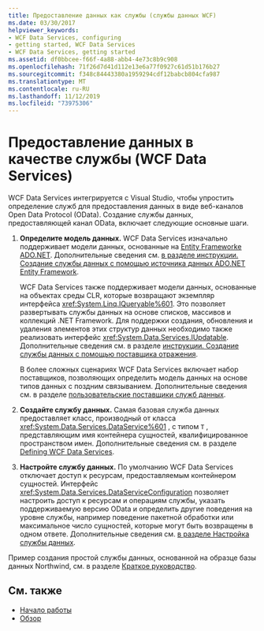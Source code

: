 ```yaml
---
title: Предоставление данных как службы (службы данных WCF)
ms.date: 03/30/2017
helpviewer_keywords:
- WCF Data Services, configuring
- getting started, WCF Data Services
- WCF Data Services, getting started
ms.assetid: df0bbcee-f66f-4a88-abb4-4e73c8b9c908
ms.openlocfilehash: 71f26d7d41d112e13e6a77f0927c61d51b176b27
ms.sourcegitcommit: f348c84443380a1959294cdf12babcb804cfa987
ms.translationtype: MT
ms.contentlocale: ru-RU
ms.lasthandoff: 11/12/2019
ms.locfileid: "73975306"
---
```

# <a name="expose-your-data-as-a-service-wcf-data-services"></a>Предоставление данных в качестве службы (WCF Data Services)

WCF Data Services интегрируется с Visual Studio, чтобы упростить определение служб для предоставления данных в виде веб-каналов Open Data Protocol (OData). Создание службы данных, предоставляющей канал OData, включает следующие основные шаги.

1. **Определите модель данных.** WCF Data Services изначально поддерживает модели данных, основанные на [Entity Frameworkе ADO.NET](../adonet/ef/index.md). Дополнительные сведения см. [в разделе инструкции. Создание службы данных с помощью источника данных ADO.NET Entity Framework](create-a-data-service-using-an-adonet-ef-data-wcf.md).

     WCF Data Services также поддерживает модели данных, основанные на объектах среды CLR, которые возвращают экземпляр интерфейса <xref:System.Linq.IQueryable%601>. Это позволяет развертывать службы данных на основе списков, массивов и коллекций .NET Framework. Для поддержки создания, обновления и удаления элементов этих структур данных необходимо также реализовать интерфейс <xref:System.Data.Services.IUpdatable>. Дополнительные сведения см. в разделе [инструкции. Создание службы данных с помощью поставщика отражения](create-a-data-service-using-rp-wcf-data-services.md).

     В более сложных сценариях WCF Data Services включает набор поставщиков, позволяющих определить модель данных на основе типов данных с поздним связыванием. Дополнительные сведения см. в разделе [пользовательские поставщики служб данных](custom-data-service-providers-wcf-data-services.md).

2. **Создайте службу данных.** Самая базовая служба данных предоставляет класс, производный от класса <xref:System.Data.Services.DataService%601> , с типом `T` , представляющим имя контейнера сущностей, квалифицированное пространством имен. Дополнительные сведения см. в разделе [Defining WCF Data Services](defining-wcf-data-services.md).

3. **Настройте службу данных.** По умолчанию WCF Data Services отключает доступ к ресурсам, предоставляемым контейнером сущностей. Интерфейс <xref:System.Data.Services.DataServiceConfiguration> позволяет настроить доступ к ресурсам и операциям службы, указать поддерживаемую версию OData и определить другие поведения на уровне службы, например поведение пакетной обработки или максимальное число сущностей, которые могут быть возвращены в одном ответе. Дополнительные сведения см. [в разделе Настройка службы данных](configuring-the-data-service-wcf-data-services.md).

Пример создания простой службы данных, основанной на образце базы данных Northwind, см. в разделе [Краткое руководство](quickstart-wcf-data-services.md).

## <a name="see-also"></a>См. также

- [Начало работы](getting-started-with-wcf-data-services.md)
- [Обзор](wcf-data-services-overview.md)
